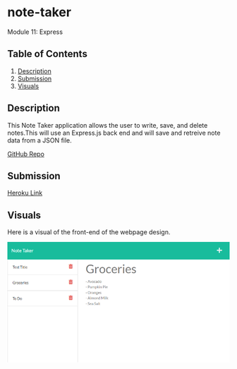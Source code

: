 # note-taker

Module 11: Express

## Table of Contents
1. [Description](#description)
1. [Submission](#submission)
2. [Visuals](#visuals)

## Description
This Note Taker application allows the user to write, save, and delete notes.This will use an Express.js back end and will save and retreive note data from a JSON file.

[GitHub Repo](https://github.com/alyssa20lopez/note-taker)

## Submission

[Heroku Link](https://note-taker-917.herokuapp.com/)

## Visuals
Here is a visual of the front-end of the webpage design.

![Alt text](./public/assets/Note-Taker.png) 
